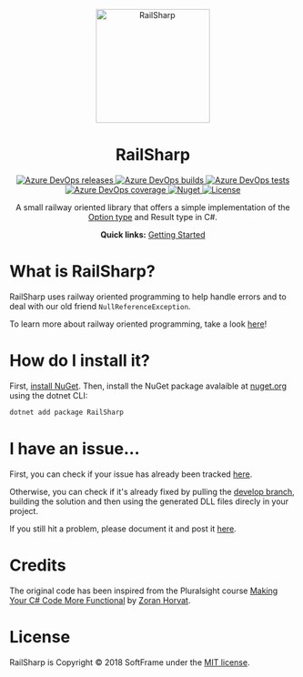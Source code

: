 <link rel="stylesheet" type="text/css" href="assets/styles/index.css">

<div id="readme-header">
    <p id="readme-logo" align="center">
        <img alt="RailSharp" src="https://imgur.com/h5hgvh7.png" height="200px">
    </p>
    <h1 id="readme-title" align="center">RailSharp</h1>
    <p id="readme-badges" align="center">
        <a href="https://dev.azure.com/SoftFrame/RailSharp/_release?definitionId=2&_a=deployments" target="_blank">
            <img alt="Azure DevOps releases" src="https://img.shields.io/azure-devops/release/softframe/c8394a74-6f1e-441d-8ef1-8a1845f52445/2/5.svg?style=flat-square">
        </a>
        <a href="https://dev.azure.com/SoftFrame/RailSharp/_build/latest?definitionId=2&branchName=develop" target="_blank">
            <img alt="Azure DevOps builds" src="https://img.shields.io/azure-devops/build/softframe/c8394a74-6f1e-441d-8ef1-8a1845f52445/2/develop.svg?style=flat-square">
        </a>
        <a href="https://dev.azure.com/SoftFrame/RailSharp/_build/latest?definitionId=2&branchName=develop" target="_blank">
            <img alt="Azure DevOps tests" src="https://img.shields.io/azure-devops/tests/softframe/railsharp/2/develop.svg?style=flat-square">
        </a>
        <a href="https://dev.azure.com/SoftFrame/RailSharp/_build/latest?definitionId=2&branchName=develop" target="_blank">
            <img alt="Azure DevOps coverage" src="https://img.shields.io/azure-devops/coverage/softframe/railsharp/2/develop.svg?style=flat-square">
        </a>
        <a href="https://www.nuget.org/packages/RailSharp" target="_blank">
            <img alt="Nuget" src="https://img.shields.io/nuget/v/railsharp.svg?style=flat-square">
        </a>
        <a href="https://github.com/softframe/railsharp/blob/master/LICENSE" target="_blank">
            <img alt="License" src="https://img.shields.io/github/license/softframe/railsharp.svg?style=flat-square">
        </a>
    </p>
    <p id="readme-summary" align="center">
        A small railway oriented library that offers a simple implementation of the <a href="http://codinghelmet.com/articles/understanding-the-option-maybe-functional-type" target="_blank">Option type</a> and Result type in C#.
    </p>
    <div id="readme-quick-links" align="center">
        <b>Quick links:</b>
        <a href="https://softframe.github.io/railsharp/articles/getting-started.html">Getting Started</a>
    </div>
</div>

# What is RailSharp?

RailSharp uses railway oriented programming to help handle errors and to deal with our old friend `NullReferenceException`.

To learn more about railway oriented programming, take a look [here](https://fsharpforfunandprofit.com/rop/)!

<!-- # How do I get started? -->

# How do I install it?

First, [install NuGet][nuget-install-url].  Then, install the NuGet package avalaible at [nuget.org][nuget-pkg-url] using the dotnet CLI:

```bash
dotnet add package RailSharp
```

# I have an issue...

First, you can check if your issue has already been tracked [here][issues-url].

Otherwise, you can check if it's already fixed by pulling the [develop branch][develop-branch-url], building the solution and then using the generated DLL files direcly in your project.

If you still hit a problem, please document it and post it [here][new-issue-url].

# Credits

The original code has been inspired from the Pluralsight course [Making Your C# Code More Functional](https://www.pluralsight.com/courses/making-functional-csharp) by [Zoran Horvat](https://www.pluralsight.com/authors/zoran-horvat).

# License

RailSharp is Copyright © 2018 SoftFrame under the [MIT license][license-url].

<!-- Resources: -->
[develop-branch-url]: https://github.com/softframe/railsharp/tree/develop
[issues-url]: https://github.com/softframe/solidstack/issues
[license-url]: https://github.com/softframe/railsharp/blob/master/LICENSE
[new-issue-url]: https://github.com/softframe/solidstack/issues/new
[nuget-pkg-url]: https://www.nuget.org/packages/RailSharp
[nuget-install-url]: http://docs.nuget.org/docs/start-here/installing-nuget
